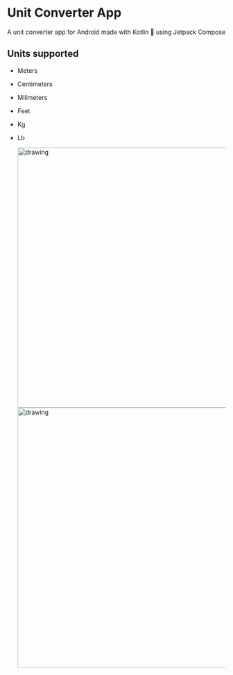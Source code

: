 # Unit Converter App

A unit converter app for Android made with Kotlin 💜 using Jetpack Compose

## Units supported

- Meters
- Centimeters
- Milimeters
- Feet
- Kg
- Lb



  <img src="https://github.com/user-attachments/assets/0272397e-7be5-4752-b97a-3fe53ab11810" alt="drawing" height="600"/>
  <img src="https://github.com/user-attachments/assets/4231ceb2-1bd1-4a24-88f1-82e2f14523bc" alt="drawing" height="600"/>

